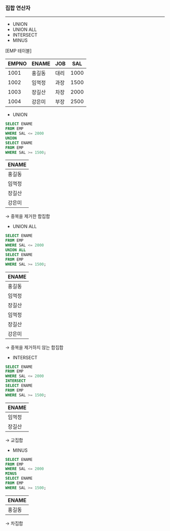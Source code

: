 ### 집합 연산자

---

- UNION
- UNION ALL
- INTERSECT
- MINUS

[EMP 테이블]

| EMPNO | ENAME | JOB | SAL |
| --- | --- | --- | --- |
| 1001 | 홍길동 | 대리 | 1000 |
| 1002 | 임꺽정 | 과장 | 1500 |
| 1003 | 장길산 | 차장 | 2000 |
| 1004 | 강은미 | 부장 | 2500 |
- UNION

```sql
SELECT ENAME
FROM EMP
WHERE SAL <= 2000
UNION
SELECT ENAME
FROM EMP
WHERE SAL >= 1500;
```

| ENAME |
| --- |
| 홍길동 |
| 임꺽정 |
| 장길산 |
| 강은미 |

→ 중복을 제거한 합집합

- UNION ALL

```sql
SELECT ENAME
FROM EMP
WHERE SAL <= 2000
UNION ALL
SELECT ENAME
FROM EMP
WHERE SAL >= 1500;
```

| ENAME |
| --- |
| 홍길동 |
| 임꺽정 |
| 장길산 |
| 임꺽정 |
| 장길산 |
| 강은미 |

→ 중복을 제거하지 않는 합집합

- INTERSECT

```sql
SELECT ENAME
FROM EMP
WHERE SAL <= 2000
INTERSECT
SELECT ENAME
FROM EMP
WHERE SAL >= 1500;
```

| ENAME |
| --- |
| 임꺽정 |
| 장길산 |

→ 교집합

- MINUS

```sql
SELECT ENAME 
FROM EMP
WHERE SAL <= 2000
MINUS
SELECT ENAME
FROM EMP
WHERE SAL >= 1500;
```

| ENAME |
| --- |
| 홍길동 |

→ 차집합